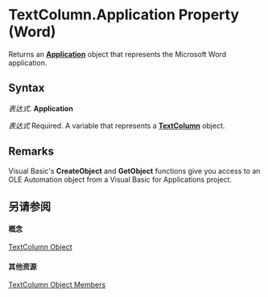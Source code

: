 
# TextColumn.Application Property (Word)

Returns an  **[Application](d1cf6f8f-4e88-bf01-93b4-90a83f79cb44.md)** object that represents the Microsoft Word application.


## Syntax

 _表达式_. **Application**

 _表达式_ Required. A variable that represents a **[TextColumn](660614a8-ad5b-dae4-887e-0f75e1172c10.md)** object.


## Remarks

Visual Basic's  **CreateObject** and **GetObject** functions give you access to an OLE Automation object from a Visual Basic for Applications project.


## 另请参阅


#### 概念


[TextColumn Object](660614a8-ad5b-dae4-887e-0f75e1172c10.md)
#### 其他资源


[TextColumn Object Members](http://msdn.microsoft.com/library/70dcaaab-c8cd-2e97-e572-485f7189b071%28Office.15%29.aspx)
